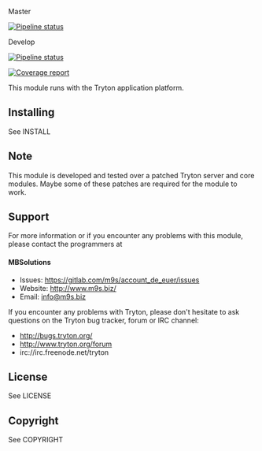 Master

[![Pipeline status](https://gitlab.com/m9s/account_de_euer/badges/master/pipeline.svg)](https://gitlab.com/m9s/account_de_euer/commits/master)

Develop

[![Pipeline status](https://gitlab.com/m9s/account_de_euer/badges/develop/pipeline.svg)](https://gitlab.com/m9s/account_de_euer/commits/develop)

[![Coverage report](https://gitlab.com/m9s/account_de_euer/badges/develop/coverage.svg)](http://m9s.gitlab.io/account_de_euer)



This module runs with the Tryton application platform.

Installing
----------

See INSTALL

Note
----

This module is developed and tested over a patched Tryton server and
core modules. Maybe some of these patches are required for the module to work.

Support
-------

For more information or if you encounter any problems with this module,
please contact the programmers at

#### MBSolutions

   * Issues:   https://gitlab.com/m9s/account_de_euer/issues
   * Website:  http://www.m9s.biz/
   * Email:    info@m9s.biz

If you encounter any problems with Tryton, please don't hesitate to ask
questions on the Tryton bug tracker, forum or IRC channel:

   * http://bugs.tryton.org/
   * http://www.tryton.org/forum
   * irc://irc.freenode.net/tryton

License
-------

See LICENSE

Copyright
---------

See COPYRIGHT

